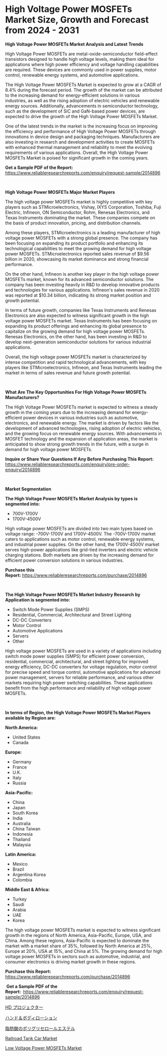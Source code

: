 <p><h1>High Voltage Power MOSFETs Market Size, Growth and Forecast from 2024 - 2031</h1></p><p><strong>High Voltage Power MOSFETs Market Analysis and Latest Trends</strong></p>
<p><p>High Voltage Power MOSFETs are metal-oxide-semiconductor field-effect transistors designed to handle high voltage levels, making them ideal for applications where high power efficiency and voltage handling capabilities are required. These devices are commonly used in power supplies, motor control, renewable energy systems, and automotive applications.</p><p>The High Voltage Power MOSFETs Market is expected to grow at a CAGR of 8.4% during the forecast period. The growth of the market can be attributed to the increasing demand for energy-efficient solutions in various industries, as well as the rising adoption of electric vehicles and renewable energy sources. Additionally, advancements in semiconductor technology, such as the development of SiC and GaN-based power devices, are expected to drive the growth of the High Voltage Power MOSFETs Market.</p><p>One of the latest trends in the market is the increasing focus on improving the efficiency and performance of High Voltage Power MOSFETs through innovations in device design and packaging techniques. Manufacturers are also investing in research and development activities to create MOSFETs with enhanced thermal management and reliability to meet the evolving requirements of various applications. Overall, the High Voltage Power MOSFETs Market is poised for significant growth in the coming years.</p></p>
<p><strong>Get a Sample PDF of the Report:&nbsp;</strong> <a href="https://www.reliableresearchreports.com/enquiry/request-sample/2014896">https://www.reliableresearchreports.com/enquiry/request-sample/2014896</a></p>
<p>&nbsp;</p>
<p><strong>High Voltage Power MOSFETs Major Market Players</strong></p>
<p><p>The high voltage power MOSFETs market is highly competitive with key players such as STMicroelectronics, Vishay, IXYS Corporation, Toshiba, Fuji Electric, Infineon, ON Semiconductor, Rohm, Renesas Electronics, and Texas Instruments dominating the market. These companies compete on the basis of product innovation, pricing, and distribution channels.</p><p>Among these players, STMicroelectronics is a leading manufacturer of high voltage power MOSFETs with a strong global presence. The company has been focusing on expanding its product portfolio and enhancing its technological capabilities to meet the growing demand for high voltage power MOSFETs.  STMicroelectronics reported sales revenue of $9.56 billion in 2020, showcasing its market dominance and strong financial performance.</p><p>On the other hand, Infineon is another key player in the high voltage power MOSFETs market, known for its advanced semiconductor solutions. The company has been investing heavily in R&D to develop innovative products and technologies for various applications. Infineon's sales revenue in 2020 was reported at $10.34 billion, indicating its strong market position and growth potential.</p><p>In terms of future growth, companies like Texas Instruments and Renesas Electronics are also expected to witness significant growth in the high voltage power MOSFETs market. Texas Instruments has been focusing on expanding its product offerings and enhancing its global presence to capitalize on the growing demand for high voltage power MOSFETs. Renesas Electronics, on the other hand, has been investing in R&D to develop next-generation semiconductor solutions for various industrial applications.</p><p>Overall, the high voltage power MOSFETs market is characterized by intense competition and rapid technological advancements, with key players like STMicroelectronics, Infineon, and Texas Instruments leading the market in terms of sales revenue and future growth potential.</p></p>
<p>&nbsp;</p>
<p><strong>What Are The Key Opportunities For High Voltage Power MOSFETs Manufacturers?</strong></p>
<p><p>The High Voltage Power MOSFETs market is expected to witness a steady growth in the coming years due to the increasing demand for energy-efficient power devices in various industries such as automotive, electronics, and renewable energy. The market is driven by factors like the development of advanced technologies, rising adoption of electric vehicles, and the growing focus on renewable energy sources. With advancements in MOSFET technology and the expansion of application areas, the market is anticipated to show strong growth trends in the future, with a surge in demand for high voltage power MOSFETs.</p></p>
<p><strong>Inquire or Share Your Questions If Any Before Purchasing This Report:</strong> <a href="https://www.reliableresearchreports.com/enquiry/pre-order-enquiry/2014896">https://www.reliableresearchreports.com/enquiry/pre-order-enquiry/2014896</a></p>
<p>&nbsp;</p>
<p><strong>Market Segmentation</strong></p>
<p><strong>The High Voltage Power MOSFETs Market Analysis by types is segmented into:</strong></p>
<p><ul><li>700V-1700V</li><li>1700V-4500V</li></ul></p>
<p><p>High voltage power MOSFETs are divided into two main types based on voltage range: -700V-1700V and 1700V-4500V. The -700V-1700V market caters to applications such as motor control, renewable energy systems, and industrial power supplies. On the other hand, the 1700V-4500V market serves high-power applications like grid-tied inverters and electric vehicle charging stations. Both markets are driven by the increasing demand for efficient power conversion solutions in various industries.</p></p>
<p><strong>Purchase this Report:&nbsp;</strong><a href="https://www.reliableresearchreports.com/purchase/2014896">https://www.reliableresearchreports.com/purchase/2014896</a></p>
<p>&nbsp;</p>
<p><strong>The High Voltage Power MOSFETs Market Industry Research by Application is segmented into:</strong></p>
<p><ul><li>Switch Mode Power Supplies (SMPS)</li><li>Residential, Commercial, Architectural and Street Lighting</li><li>DC-DC Converters</li><li>Motor Control</li><li>Automotive Applications</li><li>Servers</li><li>Other</li></ul></p>
<p><p>High voltage power MOSFETs are used in a variety of applications including switch mode power supplies (SMPS) for efficient power conversion, residential, commercial, architectural, and street lighting for improved energy efficiency, DC-DC converters for voltage regulation, motor control for precise speed and torque control, automotive applications for advanced power management, servers for reliable performance, and various other markets requiring high power switching capabilities. These applications benefit from the high performance and reliability of high voltage power MOSFETs.</p></p>
<p>&nbsp;</p>
<p><strong>In terms of Region, the High Voltage Power MOSFETs Market Players available by Region are:</strong></p>
<p>
    <p> <strong> North America: </strong>
        <ul>
            <li>United States</li>
            <li>Canada</li>
        </ul>
        </p> 
    <p> <strong> Europe: </strong>
        <ul>
            <li>Germany</li>
            <li>France</li>
            <li>U.K.</li>
            <li>Italy</li>
            <li>Russia</li>
        </ul>
        </p> 
    <p> <strong> Asia-Pacific: </strong>
        <ul>
            <li>China</li>
            <li>Japan</li>
            <li>South Korea</li>
            <li>India</li>
            <li>Australia</li>
            <li>China Taiwan</li>
            <li>Indonesia</li>
            <li>Thailand</li>
            <li>Malaysia</li>
        </ul>
        </p> 
    <p> <strong> Latin America: </strong>
        <ul>
            <li>Mexico</li>
            <li>Brazil</li>
            <li>Argentina Korea</li>
            <li>Colombia</li>
        </ul>
        </p> 
    <p> <strong> Middle East & Africa: </strong>
        <ul>
            <li>Turkey</li>
            <li>Saudi</li>
            <li>Arabia</li>
            <li>UAE</li>
            <li>Korea</li>
        </ul>
    </p>
    </p>
<p><p>The high voltage power MOSFETs market is expected to witness significant growth in the regions of North America, Asia-Pacific, Europe, USA, and China. Among these regions, Asia-Pacific is expected to dominate the market with a market share of 35%, followed by North America at 25%, Europe at 20%, USA at 15%, and China at 5%. The growing demand for high voltage power MOSFETs in sectors such as automotive, industrial, and consumer electronics is driving market growth in these regions.</p></p>
<p><strong>Purchase this Report: </strong><a href="https://www.reliableresearchreports.com/purchase/2014896">https://www.reliableresearchreports.com/purchase/2014896</a></p>
<p>&nbsp;<strong>Get a Sample PDF of the Report:&nbsp;&nbsp;</strong><a href="https://www.reliableresearchreports.com/enquiry/request-sample/2014896">https://www.reliableresearchreports.com/enquiry/request-sample/2014896</a></p>
<p><strong></strong></p>
<p><p><a href="https://github.com/nemesis2824/Market-Research-Report-List-1/blob/main/328564311065.md">HD プロジェクター</a></p><p><a href="https://github.com/pepo3k/Market-Research-Report-List-1/blob/main/177797011064.md">ハンド＆ボディローション</a></p><p><a href="https://medium.com/@lenorakris2023/%E8%84%82%E8%82%AA%E9%85%B8%E3%81%AE%E3%83%9D%E3%83%AA%E3%82%B0%E3%83%AA%E3%82%BB%E3%83%AA%E3%83%B3%E3%82%A8%E3%82%B9%E3%83%86%E3%83%AB%E5%B8%82%E5%A0%B4%E8%AA%BF%E6%9F%BB%E3%83%AC%E3%83%9D%E3%83%BC%E3%83%88-%E3%81%9D%E3%81%AE%E6%AD%B4%E5%8F%B2%E3%81%A82024%E5%B9%B4%E3%81%8B%E3%82%892031%E5%B9%B4%E3%81%BE%E3%81%A7%E3%81%AE%E4%BA%88%E6%B8%AC-1a4041a97a18">脂肪酸のポリグリセロールエステル</a></p><p><a href="https://issuu.com/reportprime-2/docs/railroad-tank-car-market-size-2030.pptx">Railroad Tank Car Market</a></p><p><a href="https://github.com/nicholepatriciadoylenwnrjr0/Market-Research-Report-List-1/blob/main/low-voltage-power-mosfets-market.md">Low Voltage Power MOSFETs Market</a></p></p>